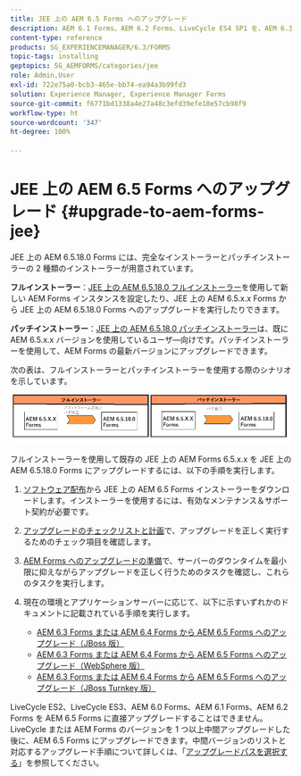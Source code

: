 ```yaml
---
title: JEE 上の AEM 6.5 Forms へのアップグレード
description: AEM 6.1 Forms、AEM 6.2 Forms、LiveCycle ES4 SP1 を、AEM 6.3 Forms に直接アップグレードすることができます。
content-type: reference
products: SG_EXPERIENCEMANAGER/6.3/FORMS
topic-tags: installing
geptopics: SG_AEMFORMS/categories/jee
role: Admin,User
exl-id: 722e75a0-bcb3-465e-bb74-ea94a3b99fd3
solution: Experience Manager, Experience Manager Forms
source-git-commit: f6771bd1338a4e27a48c3efd39efe18e57cb98f9
workflow-type: ht
source-wordcount: '347'
ht-degree: 100%

---
```


# JEE 上の AEM 6.5 Forms へのアップグレード {#upgrade-to-aem-forms-jee}

JEE 上の AEM 6.5.18.0 Forms には、完全なインストーラーとパッチインストーラーの 2 種類のインストーラーが用意されています。

**フルインストーラー**：[JEE 上の AEM 6.5.18.0 フルインストーラー](https://experienceleague.adobe.com/docs/experience-manager-release-information/aem-release-updates/forms-updates/aem-forms-releases.html?lang=ja)を使用して新しい AEM Forms インスタンスを設定したり、JEE 上の AEM 6.5.x.x Forms から JEE 上の AEM 6.5.18.0 Forms へのアップグレードを実行したりできます。

**パッチインストーラー**：[JEE 上の AEM 6.5.18.0 パッチインストーラー](https://experienceleague.adobe.com/docs/experience-manager-release-information/aem-release-updates/forms-updates/aem-forms-releases.html?lang=ja)は、既に AEM 6.5.x.x バージョンを使用しているユーザ―向けです。パッチインストーラーを使用して、AEM Forms の最新バージョンにアップグレードできます。

次の表は、フルインストーラーとパッチインストーラーを使用する際のシナリオを示しています。

![フルインストーラーとパッチインストーラーのシナリオ](assets/full-and-patch-installer.png)

フルインストーラーを使用して既存の JEE 上の AEM Forms 6.5.x.x を JEE 上の AEM 6.5.18.0 Forms にアップグレードするには、以下の手順を実行します。

1. [ソフトウェア配布](https://experience.adobe.com/#/downloads/content/software-distribution/en/aem.html)から JEE 上の AEM 6.5 Forms インストーラーをダウンロードします。インストーラーを使用するには、有効なメンテナンス＆サポート契約が必要です。
1. [アップグレードのチェックリストと計画](https://www.adobe.com/go/learn_aemforms_upgrade_checklist_65_jp)で、アップグレードを正しく実行するためのチェック項目を確認します。
1. [AEM Forms へのアップグレードの準備](https://www.adobe.com/go/learn_aemforms_prepareupgrade_65_jp)で、サーバーのダウンタイムを最小限に抑えながらアップグレードを正しく行うためのタスクを確認し、これらのタスクを実行します。
1. 現在の環境とアプリケーションサーバーに応じて、以下に示すいずれかのドキュメントに記載されている手順を実行します。

   * [AEM 6.3 Forms または AEM 6.4 Forms から AEM 6.5 Forms へのアップグレード（JBoss 版）](https://www.adobe.com/go/learn_aemforms_upgradeJBoss_65_jp)
   * [AEM 6.3 Forms または AEM 6.4 Forms から AEM 6.5 Forms へのアップグレード（WebSphere 版）](https://www.adobe.com/go/learn_aemforms_upgradeWebSphere_65_jp)
   * [AEM 6.3 Forms または AEM 6.4 Forms から AEM 6.5 Forms へのアップグレード（JBoss Turnkey 版）](https://www.adobe.com/go/learn_aemforms_upgradeTurnkey_65_jp)

LiveCycle ES2、LiveCycle ES3、AEM 6.0 Forms、AEM 6.1 Forms、AEM 6.2 Forms を AEM 6.5 Forms に直接アップグレードすることはできません。LiveCycle または AEM Forms のバージョンを 1 つ以上中間アップグレードした後に、AEM 6.5 Forms にアップグレードできます。中間バージョンのリストと対応するアップグレード手順について詳しくは、「[アップグレードパスを選択する](upgrade.md)」を参照してください。
